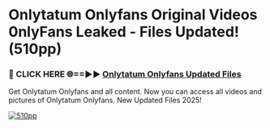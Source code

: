 # Onlytatum Onlyfans Original Videos 0nlyFans Leaked - Files Updated! (510pp)

<h3>🔴 CLICK HERE 🌐==►► <a href="https://tinyurl.com/ms9xzufz" rel="nofollow">Onlytatum Onlyfans Updated Files</a></h3>

Get Onlytatum Onlyfans and all content. Now you can access all videos and pictures of Onlytatum Onlyfans. New Updated Files 2025!

[![510pp](https://i.imgur.com/PQ7UWWw.gif)](https://tinyurl.com/ms9xzufz)
